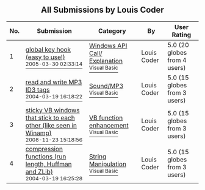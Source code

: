 ﻿<div align="center">

## All Submissions by Louis Coder

</div>

No.  | Submission | Category | By   | User Rating
---- | ---------- | -------- | ---- | -----------
1 | [global key hook \(easy to use\!\)<br /><sup>2005-03-30 02:33:14</sup>](https://github.com/Planet-Source-Code/louis-coder-global-key-hook-easy-to-use__1-72818) | [Windows API Call/ Explanation<br /><sup>Visual Basic</sup>](../ByCategory/windows-api-call-explanation__1-39.md) | Louis Coder | 5.0 (20 globes from 4 users)
2 | [read and write MP3 ID3 tags<br /><sup>2004-03-19 16:18:22</sup>](https://github.com/Planet-Source-Code/louis-coder-read-and-write-mp3-id3-tags__1-72817) | [Sound/MP3<br /><sup>Visual Basic</sup>](../ByCategory/sound-mp3__1-45.md) | Louis Coder | 5.0 (15 globes from 3 users)
3 | [sticky VB windows that stick to each other \(like seen in Winamp\)<br /><sup>2008-11-23 15:18:56</sup>](https://github.com/Planet-Source-Code/louis-coder-sticky-vb-windows-that-stick-to-each-other-like-seen-in-winamp__1-72819) | [VB function enhancement<br /><sup>Visual Basic</sup>](../ByCategory/vb-function-enhancement__1-25.md) | Louis Coder | 5.0 (15 globes from 3 users)
4 | [compression functions \(run length, Huffman and ZLib\)<br /><sup>2004-03-19 16:25:28</sup>](https://github.com/Planet-Source-Code/louis-coder-compression-functions-run-length-huffman-and-zlib__1-72820) | [String Manipulation<br /><sup>Visual Basic</sup>](../ByCategory/string-manipulation__1-5.md) | Louis Coder | 5.0 (15 globes from 3 users)
